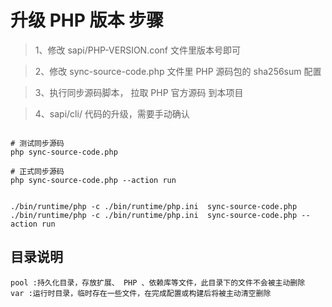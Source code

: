 # 升级 PHP 版本 步骤

> 1、修改 sapi/PHP-VERSION.conf 文件里版本号即可

> 2、修改 sync-source-code.php 文件里 PHP 源码包的 sha256sum 配置

> 3、执行同步源码脚本， 拉取 PHP 官方源码 到本项目

> 4、sapi/cli/ 代码的升级，需要手动确认

```shell

# 测试同步源码
php sync-source-code.php

# 正式同步源码
php sync-source-code.php --action run


./bin/runtime/php -c ./bin/runtime/php.ini  sync-source-code.php
./bin/runtime/php -c ./bin/runtime/php.ini  sync-source-code.php --action run

```

## 目录说明

    pool :持久化目录，存放扩展、 PHP 、依赖库等文件，此目录下的文件不会被主动删除
    var :运行时目录，临时存在一些文件，在完成配置或构建后将被主动清空删除
